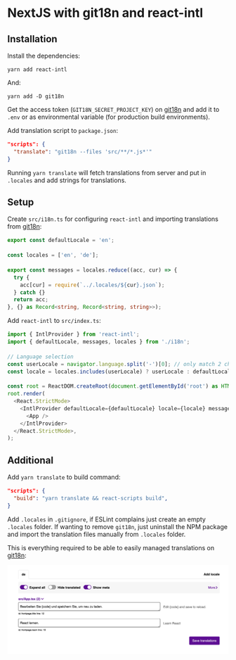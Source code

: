 # NextJS with git18n and react-intl

## Installation

Install the dependencies:

```shell
yarn add react-intl
```

And:

```shell
yarn add -D git18n
```

Get the access token (`GIT18N_SECRET_PROJECT_KEY`) on [git18n](https://git18n.com/) and add it to `.env` or as environmental variable (for production build environments).

Add translation script to `package.json`:

```json
"scripts": {
  "translate": "git18n --files 'src/**/*.js*'"
}
```

Running `yarn translate` will fetch translations from server and put in `.locales` and add strings for translations.

## Setup

Create `src/i18n.ts` for configuring `react-intl` and importing translations from [git18n](https://git18n.com/):

```ts
export const defaultLocale = 'en';

const locales = ['en', 'de'];

export const messages = locales.reduce((acc, cur) => {
  try {
    acc[cur] = require(`../.locales/${cur}.json`);
  } catch {}
  return acc;
}, {} as Record<string, Record<string, string>>);
```

Add `react-intl` to `src/index.ts`:

```ts
import { IntlProvider } from 'react-intl';
import { defaultLocale, messages, locales } from './i18n';

// Language selection
const userLocale = navigator.language.split('-')[0]; // only match 2 chararcter language codes
const locale = locales.includes(userLocale) ? userLocale : defaultLocale; // defaultLocale as fallback

const root = ReactDOM.createRoot(document.getElementById('root') as HTMLElement);
root.render(
  <React.StrictMode>
    <IntlProvider defaultLocale={defaultLocale} locale={locale} messages={messages[locale]}>
      <App />
    </IntlProvider>
  </React.StrictMode>,
);
```

## Additional

Add `yarn translate` to build command:

```json
"scripts": {
  "build": "yarn translate && react-scripts build",
}
```

Add `.locales` in `.gitignore`, if ESLint complains just create an empty `.locales` folder. If wanting to remove `git18n`, just uninstall the NPM package and import the translation files manually from `.locales` folder.

This is everything required to be able to easily managed translations on [git18n](https://git18n.com/):

![Screenshot from git18n app](screenshot.png)
